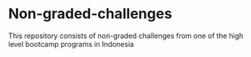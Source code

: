 # Non-graded-challenges

This repository consists of non-graded challenges from one of the high level bootcamp programs in Indonesia
